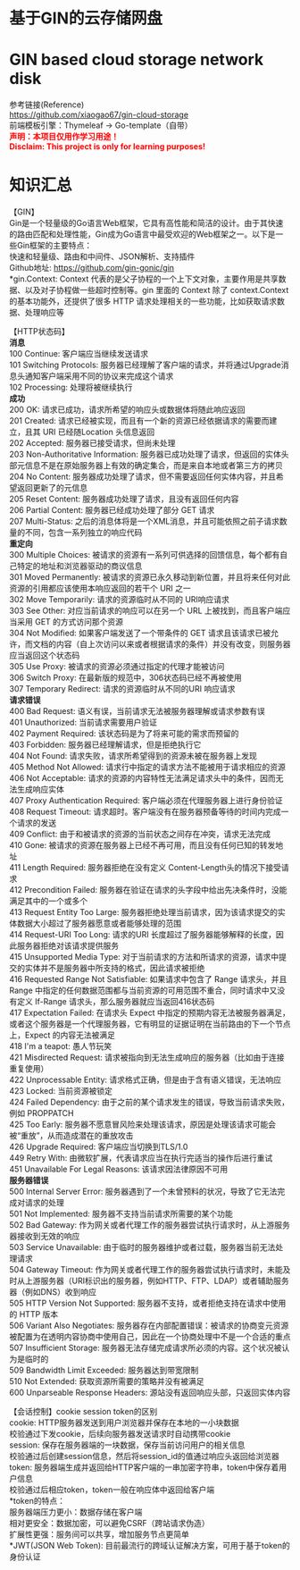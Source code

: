 # 基于GIN的云存储网盘
# GIN based cloud storage network disk
参考链接(Reference)<br>
<https://github.com/xiaogao67/gin-cloud-storage><br>
前端模板引擎：Thymeleaf -> Go-template（自带）<br>
<font color=Red>**声明：本项目仅用作学习用途！<br>
Disclaim: This project is only for learning purposes!**</font>
# 知识汇总
【GIN】<br>
Gin是一个轻量级的Go语言Web框架，它具有高性能和简洁的设计。由于其快速的路由匹配和处理性能，Gin成为Go语言中最受欢迎的Web框架之一。以下是一些Gin框架的主要特点：<br>
快速和轻量级、路由和中间件、JSON解析、支持插件<br>
Github地址: <https://github.com/gin-gonic/gin><br>
*gin.Context: Context 代表的是父子协程的一个上下文对象，主要作用是共享数据、以及对子协程做一些超时控制等。gin 里面的 Context 除了 context.Context 的基本功能外，还提供了很多 HTTP 请求处理相关的一些功能，比如获取请求数据、处理响应等<br>

【HTTP状态码】<br>
**消息<br>**
100 Continue: 客户端应当继续发送请求<br>
101 Switching Protocols: 服务器已经理解了客户端的请求，并将通过Upgrade消息头通知客户端采用不同的协议来完成这个请求<br>
102 Processing: 处理将被继续执行<br>
**成功<br>**
200 OK: 请求已成功，请求所希望的响应头或数据体将随此响应返回<br>
201 Created: 请求已经被实现，而且有一个新的资源已经依据请求的需要而建立，且其 URI 已经随Location 头信息返回<br>
202 Accepted: 服务器已接受请求，但尚未处理<br>
203 Non-Authoritative Information: 服务器已成功处理了请求，但返回的实体头部元信息不是在原始服务器上有效的确定集合，而是来自本地或者第三方的拷贝<br>
204 No Content: 服务器成功处理了请求，但不需要返回任何实体内容，并且希望返回更新了的元信息<br>
205 Reset Content: 服务器成功处理了请求，且没有返回任何内容<br>
206 Partial Content: 服务器已经成功处理了部分 GET 请求<br>
207 Multi-Status: 之后的消息体将是一个XML消息，并且可能依照之前子请求数量的不同，包含一系列独立的响应代码<br>
**重定向<br>**
300 Multiple Choices: 被请求的资源有一系列可供选择的回馈信息，每个都有自己特定的地址和浏览器驱动的商议信息<br>
301 Moved Permanently: 被请求的资源已永久移动到新位置，并且将来任何对此资源的引用都应该使用本响应返回的若干个 URI 之一<br>
302 Move Temporarily: 请求的资源临时从不同的 URI响应请求<br>
303 See Other: 对应当前请求的响应可以在另一个 URL 上被找到，而且客户端应当采用 GET 的方式访问那个资源<br>
304 Not Modified: 如果客户端发送了一个带条件的 GET 请求且该请求已被允许，而文档的内容（自上次访问以来或者根据请求的条件）并没有改变，则服务器应当返回这个状态码<br>
305 Use Proxy: 被请求的资源必须通过指定的代理才能被访问<br>
306 Switch Proxy: 在最新版的规范中，306状态码已经不再被使用<br>
307 Temporary Redirect: 请求的资源临时从不同的URI 响应请求<br>
**请求错误<br>**
400 Bad Request: 语义有误，当前请求无法被服务器理解或请求参数有误<br>
401 Unauthorized: 当前请求需要用户验证<br>
402 Payment Required: 该状态码是为了将来可能的需求而预留的<br>
403 Forbidden: 服务器已经理解请求，但是拒绝执行它<br>
404 Not Found: 请求失败，请求所希望得到的资源未被在服务器上发现<br>
405 Method Not Allowed: 请求行中指定的请求方法不能被用于请求相应的资源<br>
406 Not Acceptable: 请求的资源的内容特性无法满足请求头中的条件，因而无法生成响应实体<br>
407 Proxy Authentication Required: 客户端必须在代理服务器上进行身份验证<br>
408 Request Timeout: 请求超时。客户端没有在服务器预备等待的时间内完成一个请求的发送<br>
409 Conflict: 由于和被请求的资源的当前状态之间存在冲突，请求无法完成<br>
410 Gone: 被请求的资源在服务器上已经不再可用，而且没有任何已知的转发地址<br>
411 Length Required: 服务器拒绝在没有定义 Content-Length头的情况下接受请求<br>
412 Precondition Failed: 服务器在验证在请求的头字段中给出先决条件时，没能满足其中的一个或多个<br>
413 Request Entity Too Large: 服务器拒绝处理当前请求，因为该请求提交的实体数据大小超过了服务器愿意或者能够处理的范围<br>
414 Request-URI Too Long: 请求的URI 长度超过了服务器能够解释的长度，因此服务器拒绝对该请求提供服务<br>
415 Unsupported Media Type: 对于当前请求的方法和所请求的资源，请求中提交的实体并不是服务器中所支持的格式，因此请求被拒绝<br>
416 Requested Range Not Satisfiable: 如果请求中包含了 Range 请求头，并且 Range 中指定的任何数据范围都与当前资源的可用范围不重合，同时请求中又没有定义 If-Range 请求头，那么服务器就应当返回416状态码<br>
417 Expectation Failed: 在请求头 Expect 中指定的预期内容无法被服务器满足，或者这个服务器是一个代理服务器，它有明显的证据证明在当前路由的下一个节点上，Expect 的内容无法被满足<br>
418 I'm a teapot: 愚人节玩笑<br>
421 Misdirected Request: 请求被指向到无法生成响应的服务器（比如由于连接重复使用）<br>
422 Unprocessable Entity: 请求格式正确，但是由于含有语义错误，无法响应<br>
423 Locked: 当前资源被锁定<br>
424 Failed Dependency: 由于之前的某个请求发生的错误，导致当前请求失败，例如 PROPPATCH<br>
425 Too Early: 服务器不愿意冒风险来处理该请求，原因是处理该请求可能会被“重放”，从而造成潜在的重放攻击<br>
426 Upgrade Required: 客户端应当切换到TLS/1.0<br>
449 Retry With: 由微软扩展，代表请求应当在执行完适当的操作后进行重试<br>
451 Unavailable For Legal Reasons: 该请求因法律原因不可用<br>
**服务器错误<br>**
500 Internal Server Error: 服务器遇到了一个未曾预料的状况，导致了它无法完成对请求的处理<br>
501 Not Implemented: 服务器不支持当前请求所需要的某个功能<br>
502 Bad Gateway: 作为网关或者代理工作的服务器尝试执行请求时，从上游服务器接收到无效的响应<br>
503 Service Unavailable: 由于临时的服务器维护或者过载，服务器当前无法处理请求<br>
504 Gateway Timeout: 作为网关或者代理工作的服务器尝试执行请求时，未能及时从上游服务器（URI标识出的服务器，例如HTTP、FTP、LDAP）或者辅助服务器（例如DNS）收到响应<br>
505 HTTP Version Not Supported: 服务器不支持，或者拒绝支持在请求中使用的 HTTP 版本<br>
506 Variant Also Negotiates: 服务器存在内部配置错误：被请求的协商变元资源被配置为在透明内容协商中使用自己，因此在一个协商处理中不是一个合适的重点<br>
507 Insufficient Storage: 服务器无法存储完成请求所必须的内容。这个状况被认为是临时的<br>
509 Bandwidth Limit Exceeded: 服务器达到带宽限制<br>
510 Not Extended: 获取资源所需要的策略并没有被满足<br>
600 Unparseable Response Headers: 源站没有返回响应头部，只返回实体内容<br>

【会话控制】cookie session token的区别<br>
cookie: HTTP服务器发送到用户浏览器并保存在本地的一小块数据<br>
校验通过下发cookie，后续向服务器发送请求时自动携带cookie<br>
session: 保存在服务器端的一块数据，保存当前访问用户的相关信息<br>
校验通过后创建session信息，然后将session_id的值通过响应头返回给浏览器<br>
token: 服务器端生成并返回给HTTP客户端的一串加密字符串，token中保存着用户信息<br>
校验通过后相应token，token一般在响应体中返回给客户端<br>
*token的特点：<br>
服务器端压力更小：数据存储在客户端<br>
相对更安全：数据加密，可以避免CSRF（跨站请求伪造）<br>
扩展性更强：服务间可以共享，增加服务节点更简单<br>
*JWT(JSON Web Token): 目前最流行的跨域认证解决方案，可用于基于token的身份认证